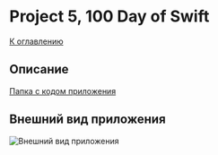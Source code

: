 #  Project 5, 100 Day of Swift
[К оглавлению](/README.md)
      
## Описание       
[Папка с кодом приложения](/100DayOfSwift/Project5)

## Внешний вид приложения

![Внешний вид приложения](./demonstration.gif)
